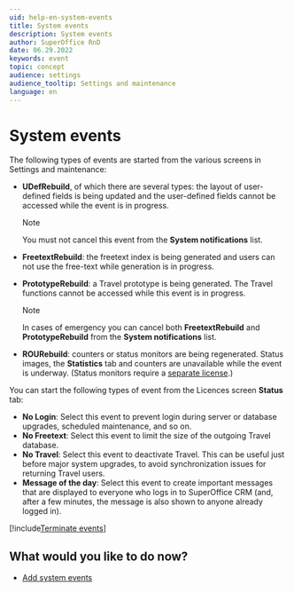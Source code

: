 ```yaml
---
uid: help-en-system-events
title: System events
description: System events
author: SuperOffice RnD
date: 06.29.2022
keywords: event
topic: concept
audience: settings
audience_tooltip: Settings and maintenance
language: en
---
```


# System events

The following types of events are started from the various screens in Settings and maintenance:

* **UDefRebuild**, of which there are several types: the layout of user-defined fields is being updated and the user-defined fields cannot be accessed while the event is in progress.

    > [!NOTE]
    > You must not cancel this event from the **System notifications** list.

* **FreetextRebuild**: the freetext index is being generated and users can not use the free-text while generation is in progress.

* **PrototypeRebuild**: a Travel prototype is being generated. The Travel functions cannot be accessed while this event is in progress.

    > [!NOTE]
    > In cases of emergency you can cancel both **FreetextRebuild** and **PrototypeRebuild** from the **System notifications** list.

* **ROURebuild**: counters or status monitors are being regenerated. Status images, the **Statistics** tab and counters are unavailable while the event is underway. (Status monitors require a [separate license][2].)

You can start the following types of event from the Licences screen **Status** tab:

* **No Login**: Select this event to prevent login during server or database upgrades, scheduled maintenance, and so on.
* **No Freetext**: Select this event to limit the size of the outgoing Travel database.
* **No Travel**: Select this event to deactivate Travel. This can be useful just before major system upgrades, to avoid synchronization issues for returning Travel users.
* **Message of the day**: Select this event to create important messages that are displayed to everyone who logs in to SuperOffice CRM (and, after a few minutes, the message is also shown to anyone already logged in).

[!include[Terminate events](includes/note-terminate-event.md)]

## What would you like to do now?

* [Add system events][1]

<!-- Referenced links -->
[1]: add-system-event.md
[2]: ../../../en/admin/license/index.md

<!-- Referenced images -->
